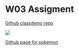 # W03 Assigment

[Github classdemo repo](https://github.com/weiiioii/1101-classdemo-408630126)

![](https://i.imgur.com/gN4GVsn.png)

[Github page for pokemon](https://weiiioii.github.io/1101-classdemo-408630126/w02/pokemon.html)
![]()

```markdown

```
